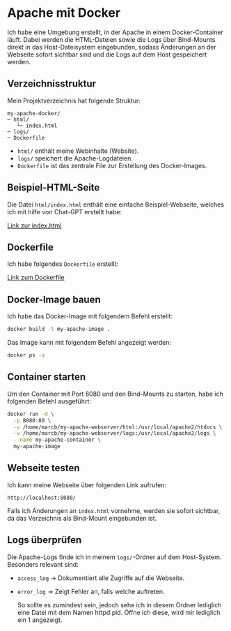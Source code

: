 # Apache mit Docker

Ich habe eine Umgebung erstellt, in der Apache in einem Docker-Container läuft. Dabei werden die HTML-Dateien sowie die Logs über Bind-Mounts direkt in das Host-Dateisystem eingebunden, sodass Änderungen an der Webseite sofort sichtbar sind und die Logs auf dem Host gespeichert werden.

## Verzeichnisstruktur

Mein Projektverzeichnis hat folgende Struktur:

```
my-apache-docker/
─ html/
   └─ index.html
─ logs/
─ Dockerfile
```

- `html/` enthält meine Webinhalte (Website).
- `logs/` speichert die Apache-Logdateien.
- `Dockerfile` ist das zentrale File zur Erstellung des Docker-Images.

## Beispiel-HTML-Seite

Die Datei `html/index.html` enthält eine einfache Beispiel-Webseite, welches ich mit hilfe von Chat-GPT erstellt habe:

[Link zur index.html](index.html)


## Dockerfile

Ich habe folgendes `Dockerfile` erstellt:

[Link zum Dockerfile](Dockerfile)


## Docker-Image bauen

Ich habe das Docker-Image mit folgendem Befehl erstellt:

```bash
docker build -t my-apache-image .
```

Das Image kann mit folgendem Befehl angezeigt werden:

```bash
docker ps -a
```

## Container starten

Um den Container mit Port 8080 und den Bind-Mounts zu starten, habe ich folgenden Befehl ausgeführt:

```bash
docker run -d \
  -p 8080:80 \
  -v /home/marcb/my-apache-webserver/html:/usr/local/apache2/htdocs \
  -v /home/marcb/my-apache-webserver/logs:/usr/local/apache2/logs \
  --name my-apache-container \
  my-apache-image
```

## Webseite testen

Ich kann meine Webseite über folgenden Link aufrufen:

```
http://localhost:8080/
```

Falls ich Änderungen an `index.html` vornehme, werden sie sofort sichtbar, da das Verzeichnis als Bind-Mount eingebunden ist.

## Logs überprüfen

Die Apache-Logs finde ich in meinem `logs/`-Ordner auf dem Host-System. Besonders relevant sind:

- `access_log` → Dokumentiert alle Zugriffe auf die Webseite.
- `error_log` → Zeigt Fehler an, falls welche auftreten.

  So sollte es zumindest sein, jedoch sehe ich in diesem Ordner lediglich eine Datei mit dem Namen httpd.pid.
  Öffne ich diese, wird mir lediglich ein 1 angezeigt.  
